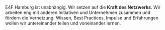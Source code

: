 E4F Hamburg ist unabhängig. Wir setzen auf die **Kraft des Netzwerks**. Wir arbeiten eng mit anderen Initiativen und Unternehmen zusammen und fördern die Vernetzung. Wissen, Best Practices, Impulse und Erfahrungen wollen wir untereinander teilen und voneinander lernen.
